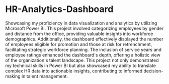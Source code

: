 # HR-Analytics-Dashboard
Showcasing my proficiency in data visualization and analytics by utilizing Microsoft Power BI. This project involved categorizing employees by gender and distance from the office, providing valuable insights into workforce demographics. Additionally, the dashboard effectively displayed the number of employees eligible for promotion and those at risk for retrenchment, facilitating strategic workforce planning. The inclusion of service years and employee ratings enhanced the dashboard's depth, offering a holistic view of the organization's talent landscape. This project not only demonstrated my technical skills in Power BI but also showcased my ability to translate complex HR data into actionable insights, contributing to informed decision-making in talent management.

